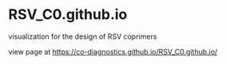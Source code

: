 # RSV_C0.github.io
visualization for the design of RSV coprimers


view page at https://co-diagnostics.github.io/RSV_C0.github.io/
